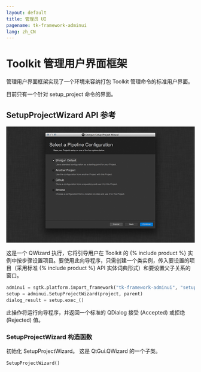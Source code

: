 ```yaml
---
layout: default
title: 管理员 UI
pagename: tk-framework-adminui
lang: zh_CN
---
```


# Toolkit 管理用户界面框架

管理用户界面框架实现了一个环境来容纳打包 Toolkit 管理命令的标准用户界面。

目前只有一个针对 setup_project 命令的界面。

## SetupProjectWizard API 参考

![](images/setup_project_wizard.png)

这是一个 QWizard 执行，它将引导用户在 Toolkit 的 {% include product %} 实例中按步骤设置项目。要使用此向导程序，只需创建一个类实例，传入要设置的项目（采用标准 {% include product %} API 实体词典形式）和要设置父子关系的窗口。

```python
adminui = sgtk.platform.import_framework("tk-framework-adminui", "setup_project")
setup = adminui.SetupProjectWizard(project, parent)
dialog_result = setup.exec_()
```

此操作将运行向导程序，并返回一个标准的 QDialog 接受 (Accepted) 或拒绝 (Rejected) 值。

### SetupProjectWizard 构造函数

初始化 SetupProjectWizard。  这是 QtGui.QWizard 的一个子类。

```python
SetupProjectWizard()
```
